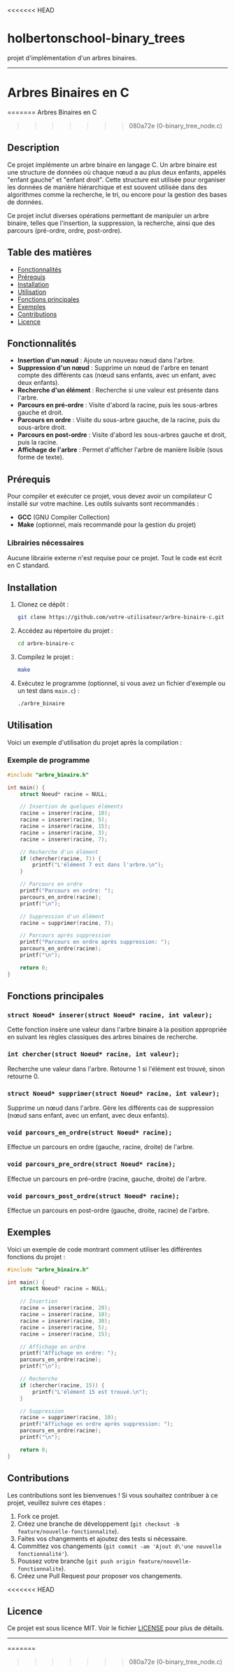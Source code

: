 <<<<<<< HEAD
# holbertonschool-binary_trees

projet d'implémentation d'un arbres binaires.

---

# Arbres Binaires en C
=======
 Arbres Binaires en C
>>>>>>> 080a72e (0-binary_tree_node.c)

## Description

Ce projet implémente un arbre binaire en langage C. Un arbre binaire est une structure de données où chaque nœud a au plus deux enfants, appelés "enfant gauche" et "enfant droit". Cette structure est utilisée pour organiser les données de manière hiérarchique et est souvent utilisée dans des algorithmes comme la recherche, le tri, ou encore pour la gestion des bases de données.

Ce projet inclut diverses opérations permettant de manipuler un arbre binaire, telles que l'insertion, la suppression, la recherche, ainsi que des parcours (pré-ordre, ordre, post-ordre).

## Table des matières

- [Fonctionnalités](#fonctionnalités)
- [Prérequis](#prérequis)
- [Installation](#installation)
- [Utilisation](#utilisation)
- [Fonctions principales](#fonctions-principales)
- [Exemples](#exemples)
- [Contributions](#contributions)
- [Licence](#licence)

## Fonctionnalités

- **Insertion d'un nœud** : Ajoute un nouveau nœud dans l'arbre.
- **Suppression d'un nœud** : Supprime un nœud de l'arbre en tenant compte des différents cas (nœud sans enfants, avec un enfant, avec deux enfants).
- **Recherche d'un élément** : Recherche si une valeur est présente dans l'arbre.
- **Parcours en pré-ordre** : Visite d'abord la racine, puis les sous-arbres gauche et droit.
- **Parcours en ordre** : Visite du sous-arbre gauche, de la racine, puis du sous-arbre droit.
- **Parcours en post-ordre** : Visite d'abord les sous-arbres gauche et droit, puis la racine.
- **Affichage de l'arbre** : Permet d'afficher l'arbre de manière lisible (sous forme de texte).

## Prérequis

Pour compiler et exécuter ce projet, vous devez avoir un compilateur C installé sur votre machine. Les outils suivants sont recommandés :

- **GCC** (GNU Compiler Collection)
- **Make** (optionnel, mais recommandé pour la gestion du projet)

### Librairies nécessaires

Aucune librairie externe n'est requise pour ce projet. Tout le code est écrit en C standard.

## Installation

1. Clonez ce dépôt :
   ```bash
   git clone https://github.com/votre-utilisateur/arbre-binaire-c.git
   ```
   
2. Accédez au répertoire du projet :
   ```bash
   cd arbre-binaire-c
   ```

3. Compilez le projet :
   ```bash
   make
   ```

4. Exécutez le programme (optionnel, si vous avez un fichier d'exemple ou un test dans `main.c`) :
   ```bash
   ./arbre_binaire
   ```

## Utilisation

Voici un exemple d'utilisation du projet après la compilation :

### Exemple de programme

```c
#include "arbre_binaire.h"

int main() {
    struct Noeud* racine = NULL;

    // Insertion de quelques éléments
    racine = inserer(racine, 10);
    racine = inserer(racine, 5);
    racine = inserer(racine, 15);
    racine = inserer(racine, 3);
    racine = inserer(racine, 7);

    // Recherche d'un élément
    if (chercher(racine, 7)) {
        printf("L'élément 7 est dans l'arbre.\n");
    }

    // Parcours en ordre
    printf("Parcours en ordre: ");
    parcours_en_ordre(racine);
    printf("\n");

    // Suppression d'un élément
    racine = supprimer(racine, 7);

    // Parcours après suppression
    printf("Parcours en ordre après suppression: ");
    parcours_en_ordre(racine);
    printf("\n");

    return 0;
}
```

## Fonctions principales

### `struct Noeud* inserer(struct Noeud* racine, int valeur);`

Cette fonction insère une valeur dans l'arbre binaire à la position appropriée en suivant les règles classiques des arbres binaires de recherche.

### `int chercher(struct Noeud* racine, int valeur);`

Recherche une valeur dans l'arbre. Retourne 1 si l'élément est trouvé, sinon retourne 0.

### `struct Noeud* supprimer(struct Noeud* racine, int valeur);`

Supprime un nœud dans l'arbre. Gère les différents cas de suppression (nœud sans enfant, avec un enfant, avec deux enfants).

### `void parcours_en_ordre(struct Noeud* racine);`

Effectue un parcours en ordre (gauche, racine, droite) de l'arbre.

### `void parcours_pre_ordre(struct Noeud* racine);`

Effectue un parcours en pré-ordre (racine, gauche, droite) de l'arbre.

### `void parcours_post_ordre(struct Noeud* racine);`

Effectue un parcours en post-ordre (gauche, droite, racine) de l'arbre.

## Exemples

Voici un exemple de code montrant comment utiliser les différentes fonctions du projet :

```c
#include "arbre_binaire.h"

int main() {
    struct Noeud* racine = NULL;

    // Insertion
    racine = inserer(racine, 20);
    racine = inserer(racine, 10);
    racine = inserer(racine, 30);
    racine = inserer(racine, 5);
    racine = inserer(racine, 15);

    // Affichage en ordre
    printf("Affichage en ordre: ");
    parcours_en_ordre(racine);
    printf("\n");

    // Recherche
    if (chercher(racine, 15)) {
        printf("L'élément 15 est trouvé.\n");
    }

    // Suppression
    racine = supprimer(racine, 10);
    printf("Affichage en ordre après suppression: ");
    parcours_en_ordre(racine);
    printf("\n");

    return 0;
}
```

## Contributions

Les contributions sont les bienvenues ! Si vous souhaitez contribuer à ce projet, veuillez suivre ces étapes :

1. Fork ce projet.
2. Créez une branche de développement (`git checkout -b feature/nouvelle-fonctionnalite`).
3. Faites vos changements et ajoutez des tests si nécessaire.
4. Committez vos changements (`git commit -am 'Ajout d\'une nouvelle fonctionnalité'`).
5. Poussez votre branche (`git push origin feature/nouvelle-fonctionnalite`).
6. Créez une Pull Request pour proposer vos changements.

<<<<<<< HEAD
## Licence

Ce projet est sous licence MIT. Voir le fichier [LICENSE](LICENSE) pour plus de détails.

---
=======

>>>>>>> 080a72e (0-binary_tree_node.c)
